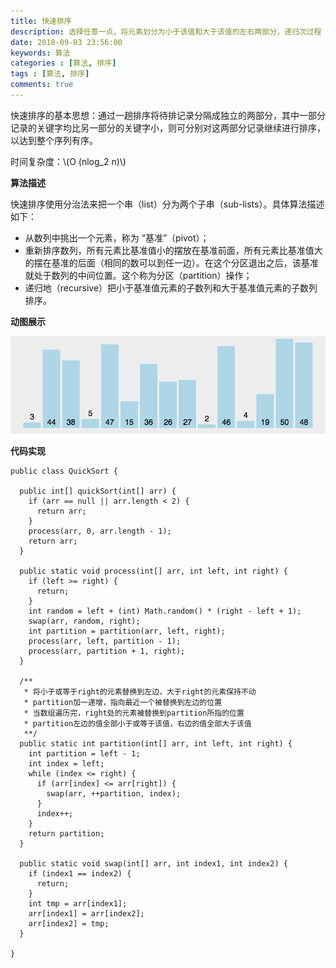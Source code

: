 ```yaml
---
title: 快速排序
description: 选择任意一点，将元素划分为小于该值和大于该值的左右两部分，递归次过程
date: 2018-09-03 23:56:00
keywords: 算法
categories : [算法, 排序]
tags : [算法, 排序]
comments: true
---
```


快速排序的基本思想：通过一趟排序将待排记录分隔成独立的两部分，其中一部分记录的关键字均比另一部分的关键字小，则可分别对这两部分记录继续进行排序，以达到整个序列有序。

时间复杂度：\\(O (nlog_2 n)\\)

**算法描述**

快速排序使用分治法来把一个串（list）分为两个子串（sub-lists）。具体算法描述如下：

- 从数列中挑出一个元素，称为 “基准”（pivot）；
- 重新排序数列，所有元素比基准值小的摆放在基准前面，所有元素比基准值大的摆在基准的后面（相同的数可以到任一边）。在这个分区退出之后，该基准就处于数列的中间位置。这个称为分区（partition）操作；
- 递归地（recursive）把小于基准值元素的子数列和大于基准值元素的子数列排序。

**动图展示**

<img src="/images/quick-sort.gif">

**代码实现**

```
public class QuickSort {

  public int[] quickSort(int[] arr) {
    if (arr == null || arr.length < 2) {
      return arr;
    }
    process(arr, 0, arr.length - 1);
    return arr;
  }

  public static void process(int[] arr, int left, int right) {
    if (left >= right) {
      return;
    }
    int random = left + (int) Math.random() * (right - left + 1);
    swap(arr, random, right);
    int partition = partition(arr, left, right);
    process(arr, left, partition - 1);
    process(arr, partition + 1, right);
  }

  /**
   * 将小于或等于right的元素替换到左边，大于right的元素保持不动
   * partition加一递增，指向最近一个被替换到左边的位置
   * 当数组遍历完，right处的元素被替换到partition所指的位置
   * partition左边的值全部小于或等于该值，右边的值全部大于该值
   **/
  public static int partition(int[] arr, int left, int right) {
    int partition = left - 1;
    int index = left;
    while (index <= right) {
      if (arr[index] <= arr[right]) {
        swap(arr, ++partition, index);
      }
      index++;
    }
    return partition;
  }

  public static void swap(int[] arr, int index1, int index2) {
    if (index1 == index2) {
      return;
    }
    int tmp = arr[index1];
    arr[index1] = arr[index2];
    arr[index2] = tmp;
  }

}
```